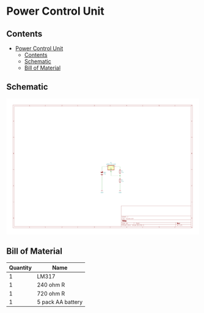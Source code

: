 # Power Control Unit

## Contents
- [Power Control Unit](#power-control-unit)
  - [Contents](#contents)
  - [Schematic](#schematic)
  - [Bill of Material](#bill-of-material)

## Schematic

![Power Control Unit](./pcu.png)

## Bill of Material

| Quantity | Name              |
| -------- | ----------------- |
| 1        | LM317             |
| 1        | 240 ohm R         |
| 1        | 720 ohm R         |
| 1        | 5 pack AA battery |